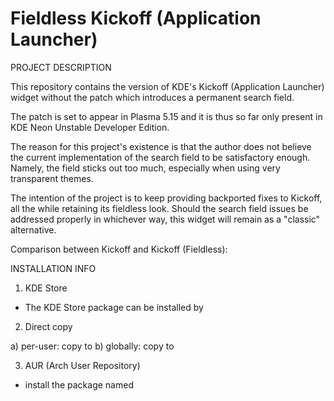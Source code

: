 # Fieldless Kickoff (Application Launcher)

PROJECT DESCRIPTION

This repository contains the version of KDE's Kickoff (Application Launcher) widget without the patch which introduces a permanent search field.

The patch is set to appear in Plasma 5.15 and it is thus so far only present in KDE Neon Unstable Developer Edition.

The reason for this project's existence is that the author does not believe the current implementation of the search field to be satisfactory enough. Namely, the field sticks out too much, especially when using very transparent themes.

The intention of the project is to keep providing backported fixes to Kickoff, all the while retaining its fieldless look. Should the search field issues be addressed properly in whichever way, this widget will remain as a "classic" alternative.


Comparison between Kickoff and Kickoff (Fieldless):


INSTALLATION INFO

1) KDE Store

- The KDE Store package can be installed by

2) Direct copy

a) per-user: copy to 
b) globally: copy to 

3) AUR (Arch User Repository)

- install the package named
